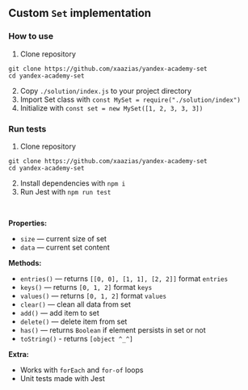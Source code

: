 ## Custom `Set` implementation

### How to use

1. Clone repository

```
git clone https://github.com/xaazias/yandex-academy-set
cd yandex-academy-set
```

2. Copy `./solution/index.js` to your project directory
3. Import Set class with `const MySet = require("./solution/index")`
4. Initialize with `const set = new MySet([1, 2, 3, 3, 3])`

### Run tests

1. Clone repository

```
git clone https://github.com/xaazias/yandex-academy-set
cd yandex-academy-set
```

2. Install dependencies with `npm i`
3. Run Jest with `npm run test`

<br>

**Properties:**

- `size` — current size of set
- `data` — current set content

**Methods:**

- `entries()` — returns `[[0, 0], [1, 1], [2, 2]]` format `entries`
- `keys()` — returns `[0, 1, 2]` format `keys`
- `values()` — returns `[0, 1, 2]` format `values`
- `clear()` — clean all data from set
- `add()` — add item to set
- `delete()` — delete item from set
- `has()` — returns `Boolean` if element persists in set or not
- `toString()` - returns `[object ^_^]`

**Extra:**

- Works with `forEach` and `for-of` loops
- Unit tests made with Jest

